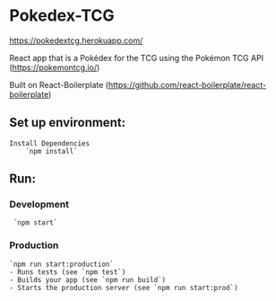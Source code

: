 # Pokedex-TCG
https://pokedextcg.herokuapp.com/

React app that is a Pokédex for the TCG using the Pokémon TCG API (https://pokemontcg.io/) 

Built on React-Boilerplate (https://github.com/react-boilerplate/react-boilerplate)

## Set up environment:
		
	Install Dependencies 
		`npm install`

## Run:
  ### Development
     `npm start`
     
  ### Production
    `npm run start:production`	   
    - Runs tests (see `npm test`)	
    - Builds your app (see `npm run build`)	
    - Starts the production server (see `npm run start:prod`)
